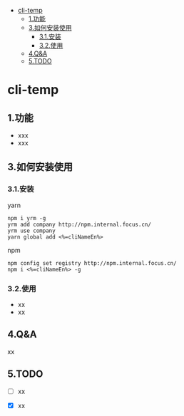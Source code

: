 <!-- START doctoc generated TOC please keep comment here to allow auto update -->
<!-- DON'T EDIT THIS SECTION, INSTEAD RE-RUN doctoc TO UPDATE -->
- [cli-temp](#cli-temp)
  - [1.功能](#1功能)
  - [3.如何安装使用](#3如何安装使用)
    - [3.1.安装](#31安装)
    - [3.2.使用](#32使用)
  - [4.Q&A](#4qa)
  - [5.TODO](#5todo)

# cli-temp

## 1.功能

- xxx
- xxx

## 3.如何安装使用

### 3.1.安装

yarn

```shell
npm i yrm -g
yrm add company http://npm.internal.focus.cn/
yrm use company
yarn global add <%=cliNameEn%>
```

npm

```shell
npm config set registry http://npm.internal.focus.cn/
npm i <%=cliNameEn%> -g
```

### 3.2.使用

- xx
- xx

## 4.Q&A

xx

## 5.TODO

- [ ] xx

- [x] xx
